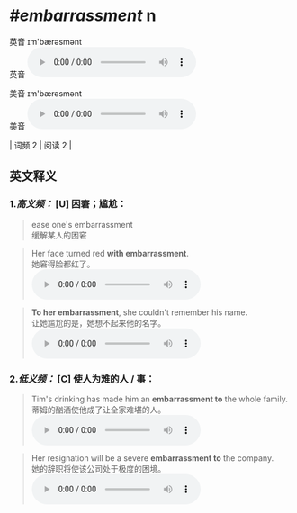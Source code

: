 # ***\#embarrassment*** n
英音 ɪm'bærəsmənt  
英音
<audio src="./media/embarrassment-B.aac" controls="controls"></audio>

美音 ɪm'bærəsmənt  
美音
<audio src="./media/embarrassment.aac" controls="controls"></audio>



| 词频 2 | 阅读 2 |  

英文释义
---
### 1.*高义频：* **[U] 困窘；尴尬：**  

 > ease one's embarrassment  
 > 缓解某人的困窘    

 > Her face turned red **with embarrassment**.   
 > 她窘得脸都红了。    
<audio src="./media/embarrassment-1.aac" controls="controls"></audio>

 > **To her embarrassment**, she couldn't remember his name.  
 > 让她尴尬的是，她想不起来他的名字。    
<audio src="./media/embarrassment-2.aac" controls="controls"></audio>

### 2.*低义频：* **[C] 使人为难的人 / 事：**  

 > Tim's drinking has made him an **embarrassment to** the whole family.  
 > 蒂姆的酗酒使他成了让全家难堪的人。    
<audio src="./media/embarrassment-3.aac" controls="controls"></audio>

 > Her resignation will be a severe **embarrassment to** the company.  
 > 她的辞职将使该公司处于极度的困境。    
<audio src="./media/Her resignation will be a severe embarrassment to the company2_AAC.aac" controls="controls"></audio>


